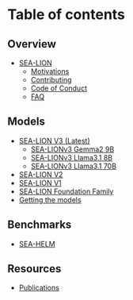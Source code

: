 # Table of contents

## Overview

* [SEA-LION](README.md)
  * [Motivations](overview/why_sealion.md)
  * [Contributing](overview/contributions.md)
  * [Code of Conduct](overview/code_of_conduct.md)
  * [FAQ](overview/faq.md)

## Models

* [SEA-LION V3 (Latest)](models/sealion_v3/sealion_v3.md)
  * [SEA-LIONv3 Gemma2 9B](models/sealion_v3/sealion_v3_gemma2_9B.md)
  * [SEA-LIONv3 Llama3.1 8B](models/sealion_v3/sealion_v3_llama3_1_8B.md)
  * [SEA-LIONv3 Llama3.1 70B](models/sealion_v3/sealion_v3_llama3_1_70B.md)
* [SEA-LION V2](models/sealion_v2/sealion_v2.md)
* [SEA-LION V1](models/sealion_v1/sealion_v1.md)
* [SEA-LION Foundation Family](models/sealion_adaptations.md)
* [Getting the models](models/download_models.md)

## Benchmarks

* [SEA-HELM](benchmarks/seahelm.md)

<!-- Uncomment the items below as and when the content becomes available -->
<!-- ## Guides -->

<!-- * [Inferencing](guides/inferencing/README.md)
  * [SEA-LION API](guides/inferencing/api.md)
  * [SEA-LION on Local](guides/inferencing/local_hosting.md)
  * [SEA-LION on Cloud](guides/inferencing/cloud_hosting.md) -->
<!-- * [Prompting](guides/prompting/README.md)
* [Fine-tuning](guides/finetuning/README.md)
* [Example Use Cases](guides/use_cases/README.md) -->

## Resources

* [Publications](resources/publications.md)
